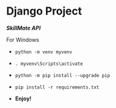 # Django Project
***SkillMate API***

For Windows
* `python -m venv myvenv`
* `. myvenv\Scripts\activate`
* `python -m pip install --upgrade pip`
* `pip install -r requirements.txt`

* **Enjoy!**
